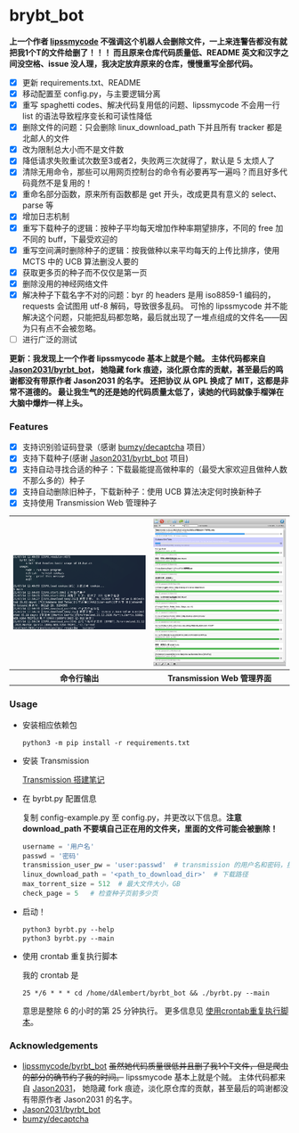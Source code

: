 # brybt_bot

**上一个作者 [lipssmycode](https://github.com/lipssmycode) 不强调这个机器人会删除文件，一上来连警告都没有就把我1个T的文件给删了！！！
而且原来仓库代码质量低、README 英文和汉字之间没空格、issue 没人理，我决定放弃原来的仓库，慢慢重写全部代码。**

- [x] 更新 requirements.txt、README
- [x] 移动配置至 config.py，与主要逻辑分离
- [x] 重写 spaghetti codes、解决代码复用低的问题、lipssmycode 不会用一行 list 的语法导致程序变长和可读性降低
- [x] 删除文件的问题：只会删除 linux_download_path 下并且所有 tracker 都是北邮人的文件
- [x] 改为限制总大小而不是文件数
- [x] 降低请求失败重试次数至3或者2，失败两三次就得了，默认是 5 太烦人了
- [x] 清除无用命令，那些可以用网页控制台的命令有必要再写一遍吗？而且好多代码竟然不是复用的！
- [x] 重命名部分函数，原来所有函数都是 get 开头，改成更具有意义的 select、parse 等
- [x] 增加日志机制
- [x] 重写下载种子的逻辑：按种子平均每天增加作种率期望排序，不同的 free 加不同的 buff，下最受欢迎的
- [x] 重写空间满时删除种子的逻辑：按我做种以来平均每天的上传比排序，使用 MCTS 中的 UCB 算法删没人要的
- [x] 获取更多页的种子而不仅仅是第一页
- [x] 删除没用的神经网络文件
- [x] 解决种子下载名字不对的问题：byr 的 headers 是用 iso8859-1 编码的，requests 会试图用 utf-8 解码，导致很多乱码。
可怜的 lipssmycode 并不能解决这个问题，只能把乱码都忽略，最后就出现了一堆点组成的文件名——因为只有点不会被忽略。
- [ ] 进行广泛的测试

**更新：我发现上一个作者 lipssmycode 基本上就是个贼。
主体代码都来自 [Jason2031/byrbt_bot](https://github.com/Jason2031/byrbt_bot)，
她隐藏 fork 痕迹，淡化原仓库的贡献，甚至最后的鸣谢都没有带原作者 Jason2031 的名字。
还把协议 从 GPL 换成了 MIT，这都是非常不道德的。
最让我生气的还是她的代码质量太低了，读她的代码就像手榴弹在大脑中爆炸一样上头。**

### Features

- [x] 支持识别验证码登录（感谢 [bumzy/decaptcha](https://github.com/bumzy/decaptcha) 项目）
- [x] 支持下载种子(感谢 [Jason2031/byrbt_bot](https://github.com/Jason2031/byrbt_bot) 项目)
- [x] 支持自动寻找合适的种子：下载最能提高做种率的（最受大家欢迎且做种人数不那么多的）种子
- [x] 支持自动删除旧种子，下载新种子：使用 UCB 算法决定何时换新种子
- [x] 支持使用 Transmission Web 管理种子

<table>
    <tr>
        <th width=50%><img src="https://raw.githubusercontent.com/WhymustIhaveaname/byrbt_bot/master/images/terminal.png"/></th>
        <th width=50%><img src="https://raw.githubusercontent.com/WhymustIhaveaname/byrbt_bot/master/images/web.png"/></th>
    </tr>
    <tr>
        <th>命令行输出</th>
        <th>Transmission Web 管理界面</th>
    </tr>
</table>

### Usage

* 安装相应依赖包

   ```shell
   python3 -m pip install -r requirements.txt
   ```

* 安装 Transmission

   [Transmission 搭建笔记](https://github.com/WhymustIhaveaname/Transmission-Block-Xunlei/blob/main/%E6%90%AD%E5%BB%BA%E7%AC%94%E8%AE%B0.md)

* 在 byrbt.py 配置信息

   复制 config-example.py 至 config.py，并更改以下信息。**注意 download_path 不要填自己正在用的文件夹，里面的文件可能会被删除！**

    ```python
    username = '用户名'
    passwd = '密码'
    transmission_user_pw = 'user:passwd'  # transmission 的用户名和密码，按照格式填入
    linux_download_path = '<path_to_download_dir>'  # 下载路径
    max_torrent_size = 512  # 最大文件大小，GB
    check_page = 5   # 检查种子页前多少页
    ```

* 启动！

   ```shell
   python3 byrbt.py --help
   python3 byrbt.py --main
   ```

* 使用 crontab 重复执行脚本

    我的 crontab 是

    ```
    25 */6 * * * cd /home/dAlembert/byrbt_bot && ./byrbt.py --main
    ```

    意思是整除 6 的小时的第 25 分钟执行。
    更多信息见 [使用crontab重复执行脚本](https://github.com/WhymustIhaveaname/TsinghuaTunet#%E4%BD%BF%E7%94%A8crontab%E9%87%8D%E5%A4%8D%E6%89%A7%E8%A1%8C%E8%84%9A%E6%9C%AC)。

### Acknowledgements

* [lipssmycode/byrbt_bot](https://github.com/lipssmycode/byrbt_bot)
~~虽然她代码质量很低并且删了我1个T文件，但是爬虫的部分的确节约了我的时间。~~
lipssmycode 基本上就是个贼。
主体代码都来自 [Jason2031](https://github.com/Jason2031)，
她隐藏 fork 痕迹，淡化原仓库的贡献，甚至最后的鸣谢都没有带原作者 Jason2031 的名字。
* [Jason2031/byrbt_bot](https://github.com/Jason2031/byrbt_bot)
* [bumzy/decaptcha](https://github.com/bumzy/decaptcha)
